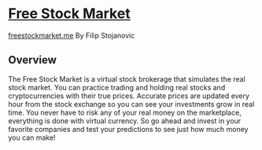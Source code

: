 # [Free Stock Market](http://freestockmarket.me/)
[freestockmarket.me](http://freestockmarket.me/)
By Filip Stojanovic

## Overview
The Free Stock Market is a virtual stock brokerage that simulates the real stock market. You can practice trading and holding real stocks and cryptocurrencies with their true prices. Accurate prices are updated every hour from the stock exchange so you can see your investments grow in real time. You never have to risk any of your real money on the marketplace, everything is done with virtual currency. So go ahead and invest in your favorite companies and test your predictions to see just how much money you can make!
